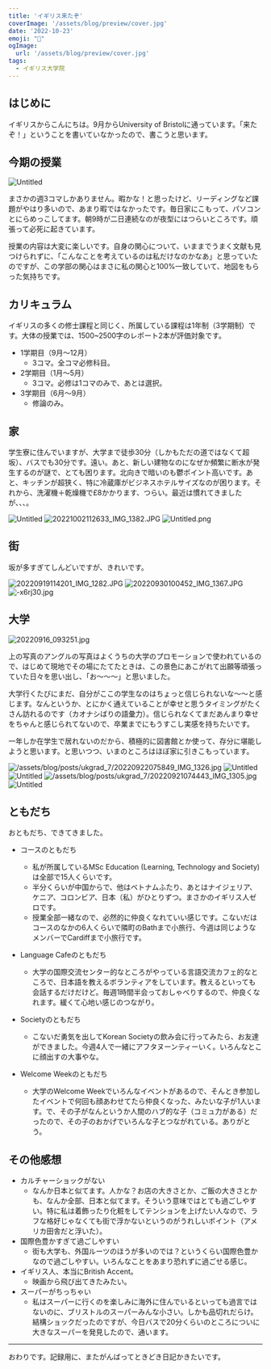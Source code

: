 ```yaml
---
title: 'イギリス来たぞ'
coverImage: '/assets/blog/preview/cover.jpg'
date: '2022-10-23'
emoji: "🛬"
ogImage:
  url: '/assets/blog/preview/cover.jpg'
tags:
  - イギリス大学院
---
```

## はじめに

イギリスからこんにちは。9月からUniversity of Bristolに通っています。「来たぞ！」ということを書いていなかったので、書こうと思います。

## 今期の授業

![Untitled](/assets/blog/posts/ukgrad_7/1.png)

まさかの週3コマしかありません。暇かな！と思ったけど、リーディングなど課題がやはり多いので、あまり暇ではなかったです。毎日家にこもって、パソコンとにらめっこしてます。朝9時が二日連続なのが夜型にはつらいところです。頑張って必死に起きています。

授業の内容は大変に楽しいです。自身の関心について、いままでうまく文献も見つけられずに、「こんなことを考えているのは私だけなのかなあ」と思っていたのですが、この学部の関心はまさに私の関心と100%一致していて、地図をもらった気持ちです。


## カリキュラム

イギリスの多くの修士課程と同じく、所属している課程は1年制（3学期制）です。大体の授業では、1500~2500字のレポート2本が評価対象です。

- 1学期目（9月～12月）
   - 3コマ。全コマ必修科目。
- 2学期目（1月～5月）
   - 3コマ。必修は1コマのみで、あとは選択。
- 3学期目（6月～9月）
   - 修論のみ。


## 家

学生寮に住んでいますが、大学まで徒歩30分（しかもただの道ではなくて超坂）、バスでも30分です。遠い。あと、新しい建物なのになぜか頻繁に断水が発生するのが謎で、とても困ります。北向きで暗いのも鬱ポイント高いです。あと、キッチンが超狭く、特に冷蔵庫がビジネスホテルサイズなのが困ります。それから、洗濯機＋乾燥機で£8かかります、つらい。最近は慣れてきましたが、、、。

![Untitled](/assets/blog/posts/ukgrad_7/2.png) ![20221002112633_IMG_1382.JPG](/assets/blog/posts/ukgrad_7/20221002112633_IMG_1382.jpg) ![Untitled.png](/assets/blog/posts/ukgrad_7/Untitled2.png)


## 街

坂が多すぎてしんどいですが、きれいです。

![20220919114201_IMG_1282.JPG](/assets/blog/posts/ukgrad_7/20220919114201_IMG_1282.jpg) ![20220930100452_IMG_1367.JPG](/assets/blog/posts/ukgrad_7/20220930100452_IMG_1367.jpg) ![-x6rj30.jpg](/assets/blog/posts/ukgrad_7/-x6rj30.jpg)


## 大学

![20220916_093251.jpg](/assets/blog/posts/ukgrad_7/20220916_093251.jpg)

上の写真のアングルの写真はよくうちの大学のプロモーションで使われているので、はじめて現地でその場にたてたときは、この景色にあこがれて出願等頑張っていた日々を思い出し、「お～～～」と思いました。

大学行くたびにまだ、自分がここの学生なのはちょっと信じられないな～～と感じます。なんというか、とにかく通えていることが幸せと思うタイミングがたくさん訪れるのです（カオナシばりの語彙力）。信じられなくてまだあんまり幸せをちゃんと感じられてないので、卒業までにもうすこし実感を持ちたいです。

一年しか在学生で居れないのだから、積極的に図書館とか使って、存分に堪能しようと思います。と思いつつ、いまのところはほぼ家に引きこもっています。

![/assets/blog/posts/ukgrad_7/20220922075849_IMG_1326.jpg](/assets/blog/posts/ukgrad_7/20220922075849_IMG_1326.jpg) ![Untitled](/assets/blog/posts/ukgrad_7/Untitled3.png) ![Untitled](/assets/blog/posts/ukgrad_7/Untitled4.png) ![/assets/blog/posts/ukgrad_7/20220921074443_IMG_1305.jpg](/assets/blog/posts/ukgrad_7/20220921074443_IMG_1305.jpg) ![Untitled](/assets/blog/posts/ukgrad_7/Untitled5.png)


## ともだち

おともだち、できてきました。

- コースのともだち
   - 私が所属しているMSc Education (Learning, Technology and Society)は全部で15人くらいです。
   - 半分くらいが中国からで、他はベトナムふたり、あとはナイジェリア、ケニア、コロンビア、日本（私）がひとりずつ。まさかのイギリス人ゼロです。
   - 授業全部一緒なので、必然的に仲良くなれていい感じです。こないだはコースのなかの6人くらいで隣町のBathまで小旅行、今週は同じようなメンバーでCardiffまで小旅行です。

- Language Cafeのともだち
   - 大学の国際交流センター的なところがやっている言語交流カフェ的なところで、日本語を教えるボランティアをしています。教えるといっても会話するだけだけど。毎週1時間半会っておしゃべりするので、仲良くなれます。緩くて心地い感じのつながり。

- Societyのともだち
   - こないだ勇気を出してKorean Societyの飲み会に行ってみたら、お友達ができました。今週4人で一緒にアフタヌーンティーいく。いろんなとこに顔出すの大事やな。

- Welcome Weekのともだち
   - 大学のWelcome Weekでいろんなイベントがあるので、そんとき参加したイベントで何回も顔あわせてたら仲良くなった、みたいな子が1人います。で、その子がなんというか人間のハブ的な子（コミュ力がある）だったので、その子のおかげでいろんな子とつながれている。ありがとう。


## その他感想

- カルチャーショックがない
   - なんか日本と似てます。人かな？お店の大きさとか、ご飯の大きさとかも、なんか全部、日本と似てます。そういう意味ではとても過ごしやすい。特に私は着飾ったり化粧をしてテンションを上げたい人なので、ラフな格好じゃなくても街で浮かないというのがうれしいポイント（アメリカ田舎だと浮いた）。
- 国際色豊かすぎて過ごしやすい
   - 街も大学も、外国ルーツのほうが多いのでは？というくらい国際色豊かなので過ごしやすい。いろんなことをあまり恐れずに過ごせる感じ。
- イギリス人、本当にBritish Accent。
   - 映画から飛び出てきたみたい。
- スーパーがちっちゃい
   - 私はスーパーに行くのを楽しみに海外に住んでいるといっても過言ではないのに、ブリストルのスーパーみんな小さい。しかも品切れだらけ。結構ショックだったのですが、今日バスで20分くらいのところについに大きなスーパーを発見したので、通います。

-----

おわりです。記録用に、またがんばってときどき日記かきたいです。